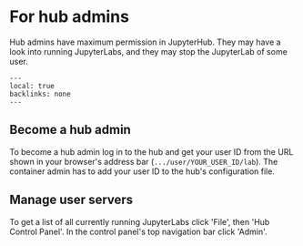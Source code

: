 # For hub admins 

Hub admins have maximum permission in JupyterHub.
They may have a look into running JupyterLabs, and they may stop the JupyterLab of some user.

```{contents}
---
local: true
backlinks: none
---
```

## Become a hub admin

To become a hub admin log in to the hub and get your user ID from the URL shown in your browser's address bar (`.../user/YOUR_USER_ID/lab`).
The container admin has to add your user ID to the hub's configuration file.

## Manage user servers

To get a list of all currently running JupyterLabs click 'File', then 'Hub Control Panel'.
In the control panel's top navigation bar click 'Admin'.
